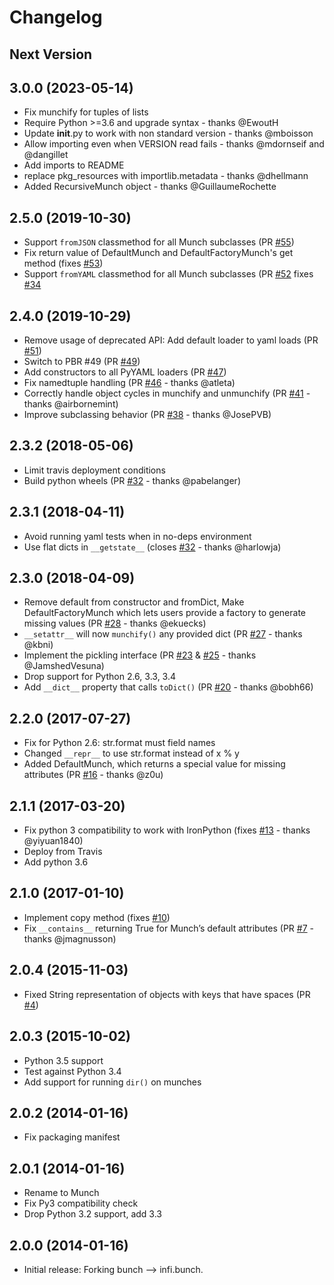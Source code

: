Changelog
=========

Next Version
------------

3.0.0 (2023-05-14)
------------------

* Fix munchify for tuples of lists  
* Require Python >=3.6 and upgrade syntax - thanks @EwoutH
* Update __init__.py  to work with non standard version - thanks @mboisson
* Allow importing even when VERSION read fails - thanks @mdornseif and @dangillet
* Add imports to README  
* replace pkg_resources with importlib.metadata - thanks @dhellmann  
* Added RecursiveMunch object - thanks @GuillaumeRochette

2.5.0 (2019-10-30)
------------------

* Support ``fromJSON`` classmethod for all Munch subclasses (PR [#55](https://github.com/Infinidat/munch/pull/55))
* Fix return value of DefaultMunch and DefaultFactoryMunch's get method (fixes [#53](https://github.com/Infinidat/munch/issues/53))
* Support ``fromYAML`` classmethod for all Munch subclasses (PR [#52](https://github.com/Infinidat/munch/pull/52) fixes [#34](https://github.com/Infinidat/munch/issues/34)

2.4.0 (2019-10-29)
------------------

* Remove usage of deprecated API: Add default loader to yaml loads (PR [#51](https://github.com/Infinidat/munch/pull/51))
* Switch to PBR #49 (PR [#49](https://github.com/Infinidat/munch/pull/49))
* Add constructors to all PyYAML loaders (PR [#47](https://github.com/Infinidat/munch/pull/47))
* Fix namedtuple handling (PR [#46](https://github.com/Infinidat/munch/pull/46) - thanks @atleta)
* Correctly handle object cycles in munchify and unmunchify (PR [#41](https://github.com/Infinidat/munch/pull/41) - thanks @airbornemint)
* Improve subclassing behavior (PR [#38](https://github.com/Infinidat/munch/pull/38) - thanks @JosePVB)

2.3.2 (2018-05-06)
------------------

* Limit travis deployment conditions
* Build python wheels (PR [#32](https://github.com/Infinidat/munch/pull/32) - thanks @pabelanger)

2.3.1 (2018-04-11)
------------------

* Avoid running yaml tests when in no-deps environment
* Use flat dicts in ``__getstate__`` (closes [#32](https://github.com/Infinidat/munch/issues/30) - thanks @harlowja)

2.3.0 (2018-04-09)
------------------

* Remove default from constructor and fromDict, Make DefaultFactoryMunch which lets users provide a factory to generate missing values (PR [#28](https://github.com/Infinidat/munch/pull/28) - thanks @ekuecks)
* ``__setattr__`` will now ``munchify()`` any provided dict (PR [#27](https://github.com/Infinidat/munch/pulls/27) - thanks @kbni)
* Implement the pickling interface (PR [#23](https://github.com/Infinidat/munch/pulls/23) & [#25](https://github.com/Infinidat/munch/pulls/25) - thanks @JamshedVesuna)
* Drop support for Python 2.6, 3.3, 3.4
* Add ``__dict__`` property that calls ``toDict()`` (PR [#20](https://github.com/Infinidat/munch/pulls/20) - thanks @bobh66)

2.2.0 (2017-07-27)
------------------

* Fix for Python 2.6: str.format must field names
* Changed ``__repr__`` to use str.format instead of x % y
* Added DefaultMunch, which returns a special value for missing attributes (PR [#16](https://github.com/Infinidat/munch/pulls/16) - thanks @z0u)

2.1.1 (2017-03-20)
------------------

* Fix python 3 compatibility to work with IronPython (fixes [#13](https://github.com/Infinidat/munch/issues/13) - thanks @yiyuan1840)
* Deploy from Travis
* Add python 3.6

2.1.0 (2017-01-10)
------------------

* Implement copy method (fixes [#10](https://github.com/Infinidat/munch/issues/10))
* Fix ``__contains__`` returning True for Munch’s default attributes (PR [#7](https://github.com/Infinidat/munch/pull/7) - thanks @jmagnusson)

2.0.4 (2015-11-03)
------------------

* Fixed String representation of objects with keys that have spaces (PR [#4](https://github.com/Infinidat/munch/pull/4))

2.0.3 (2015-10-02)
------------------

* Python 3.5 support
* Test against Python 3.4
* Add support for running ``dir()`` on munches

2.0.2 (2014-01-16)
------------------

* Fix packaging manifest

2.0.1 (2014-01-16)
------------------

* Rename to Munch
* Fix Py3 compatibility check
* Drop Python 3.2 support, add 3.3

2.0.0 (2014-01-16)
------------------

* Initial release: Forking bunch --> infi.bunch.
